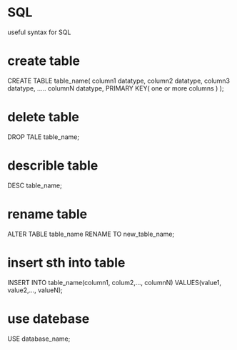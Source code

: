 # SQL
useful syntax for SQL
# create table
CREATE TABLE table_name(
column1 datatype,
column2 datatype,
column3 datatype,
.....
columnN datatype,
PRIMARY KEY( one or more columns )
);
# delete table
DROP TALE table_name;
# describle table
DESC table_name;
# rename table
ALTER TABLE table_name RENAME TO new_table_name;
# insert sth into table
INSERT INTO table_name(column1, colum2,..., columnN)
VALUES(value1, value2,..., valueN);
# use datebase
USE database_name;
